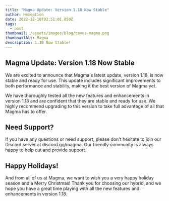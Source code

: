 ```yaml
---
title: "Magma Update: Version 1.18 Now Stable"
author: Hexeption
date: 2022-12-18T02:51:01.850Z
tags:
  - post
thumbnail: /assets/images/blog/caves-magma.png
thumbnailAlt: Magma
description: 1.18 Now Stable!
---
```

## Magma Update: Version 1.18 Now Stable

We are excited to announce that Magma's latest update, version 1.18, is now stable and ready for use. This update includes significant improvements to both performance and stability, making it the best version of Magma yet.

We have thoroughly tested all the new features and enhancements in version 1.18 and are confident that they are stable and ready for use. We highly recommend upgrading to this version to take full advantage of all that Magma has to offer.

## Need Support?

If you have any questions or need support, please don't hesitate to join our Discord server at discord.gg/magma. Our friendly community is always happy to help out and provide support.

## Happy Holidays!

And from all of us at Magma, we want to wish you a very happy holiday season and a Merry Christmas! Thank you for choosing our hybrid, and we hope you have a great time playing with all the new features and enhancements in version 1.18.